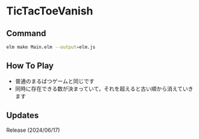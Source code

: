 # TicTacToeVanish  
## Command  
```sh  
elm make Main.elm --output=elm.js  
```  

## How To Play  
- 普通のまるばつゲームと同じです
- 同時に存在できる数が決まっていて，それを超えると古い順から消えていきます

## Updates
Release (2024/06/17)
